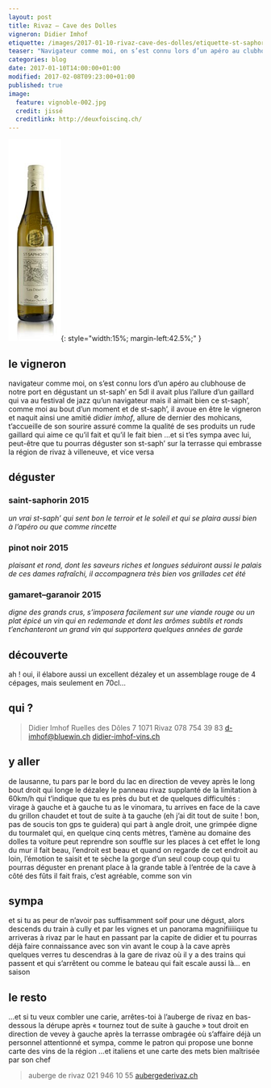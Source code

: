 ```yaml
---
layout: post
title: Rivaz – Cave des Dolles
vigneron: Didier Imhof
etiquette: /images/2017-01-10-rivaz-cave-des-dolles/etiquette-st-saphorin-desert.jpg
teaser: "Navigateur comme moi, on s’est connu lors d’un apéro au clubhouse de notre port en dégustant un st-saph en 5dl il avait plus l’allure d’un gaillard qui va au festival de jazz qu’un navigateur mais il aimait bien ce st-saph’, ..."
categories: blog
date: 2017-01-10T14:00:00+01:00
modified: 2017-02-08T09:23:00+01:00
published: true
image:
  feature: vignoble-002.jpg
  credit: jissé
  creditlink: http://deuxfoiscinq.ch/
---
```


![bouteille de st-saphorin](/images/2017-01-10-rivaz-cave-des-dolles/2_st-saphorin-desert50.jpg){: style="width:15%; margin-left:42.5%;" }

## le vigneron
navigateur comme moi, on s’est connu lors d’un apéro au clubhouse de notre port en dégustant un st-saph’ en 5dl
il avait plus l’allure d’un gaillard qui va au festival de jazz qu’un navigateur mais il aimait bien ce st-saph’, comme moi
au bout d’un moment et de st-saph’, il avoue en être le vigneron et naquit ainsi une amitié
*didier imhof*, allure de dernier des mohicans, t’accueille de son sourire assuré comme la qualité de ses produits
un rude gaillard qui aime ce qu’il fait et qu’il le fait bien
…et si t’es sympa avec lui, peut-être que tu pourras déguster son st-saph’ sur la terrasse qui embrasse la région de rivaz à villeneuve, et vice versa

## déguster

### saint-saphorin 2015
*un vrai st-saph’ qui sent bon le terroir et le soleil et qui se plaira aussi bien à l’apéro ou que comme rincette*

### pinot noir 2015
*plaisant et rond, dont les saveurs riches et longues séduiront aussi le palais de ces dames
rafraîchi, il accompagnera très bien vos grillades cet été*

### gamaret–garanoir 2015
*digne des grands crus, s’imposera facilement sur une viande rouge ou un plat épicé
un vin qui en redemande et dont les arômes subtils et ronds t’enchanteront
un grand vin qui supportera quelques années de garde*

## découverte
ah ! oui, il élabore aussi un excellent dézaley et un assemblage rouge de 4 cépages, mais seulement en 70cl…

## qui ?
> Didier Imhof
> Ruelles des Dôles 7
> 1071 Rivaz
> 078 754 39 83
> [d-imhof@bluewin.ch](mailto:d-imhof@bluewin.ch)
> [didier-imhof-vins.ch](http://didier-imhof-vins.ch/)

## y aller
de lausanne, tu pars par le bord du lac en direction de vevey
après le long bout droit qui longe le dézaley le panneau rivaz supplanté de la limitation à 60km/h qui t’indique que tu es près du but et de quelques difficultés : virage à gauche et à gauche tu as le vinomara,
tu arrives en face de la cave du grillon chaudet et tout de suite à ta gauche (eh j’ai dit tout de suite ! bon, pas de soucis ton gps te guidera) qui part à angle droit, une grimpée digne du tourmalet qui, en quelque cinq cents mètres, t’amène au domaine des dolles
ta voiture peut reprendre son souffle sur les places à cet effet le long du mur
il fait beau, l’endroit est beau et quand on regarde de cet endroit au loin, l’émotion te saisit et te sèche la gorge d’un seul coup
coup qui tu pourras déguster en prenant place à la grande table à l’entrée de la cave à côté des fûts
il fait frais, c’est agréable, comme son vin

## sympa
et si tu as peur de n’avoir pas suffisamment soif pour une dégust, alors descends du train à cully et par les vignes et un panorama magnifiiiiique tu arriveras à rivaz par le haut en passant par la capite de didier et tu pourras déjà faire connaissance avec son vin avant le coup à la cave
après quelques verres tu descendras à la gare de rivaz où il y a des trains qui passent et qui s’arrêtent ou comme le bateau qui fait escale aussi là… en saison

## le resto
…et si tu veux combler une carie, arrêtes-toi à l’auberge de rivaz en bas-dessous la dérupe après « tournez tout de suite à gauche » tout droit en direction de vevey
à gauche après la terrasse ombragée où s’affaire déjà un personnel attentionné et sympa, comme le patron qui propose une bonne carte des vins de la région …et italiens et une carte des mets bien maîtrisée par son chef

> auberge de rivaz
> 021 946 10 55
> [aubergederivaz.ch](http://www.aubergederivaz.ch)
